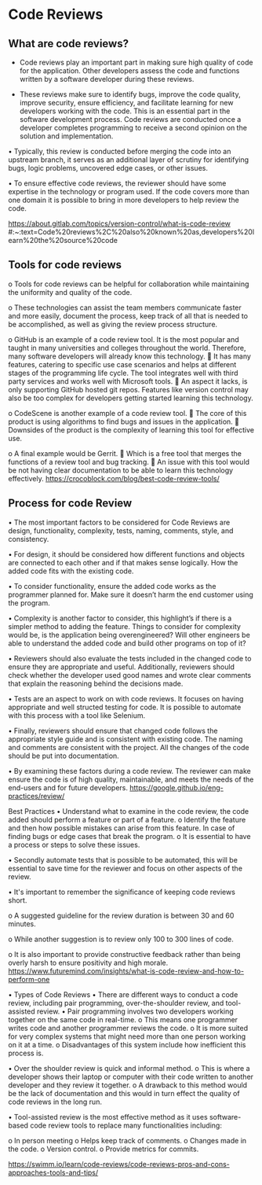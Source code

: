 # **Code Reviews**

## What are code reviews?
- Code reviews play an important part in making sure high quality of code for the application. Other developers assess the code and functions written by a software developer during these reviews.

- These reviews make sure to identify bugs, improve the code quality, improve security, ensure efficiency, and facilitate learning for new developers working with the code. This is an essential part in the software development process. Code reviews are conducted once a developer completes programming to receive a second opinion on the solution and implementation. 

•   Typically, this review is conducted before merging the code into an upstream branch, it serves as an additional layer of scrutiny for identifying bugs, logic problems, uncovered edge cases, or other issues. 

•   To ensure effective code reviews, the reviewer should have some expertise in the technology or program used. If the code covers more than one domain it is possible to bring in more developers to help review the code.

https://about.gitlab.com/topics/version-control/what-is-code-review #:~:text=Code%20reviews%2C%20also%20known%20as,developers%20learn%20the%20source%20code

## Tools for code reviews
o   Tools for code reviews can be helpful for collaboration while maintaining the uniformity and quality of the code. 

o   These technologies can assist the team members communicate faster and more easily, document the process, keep track of all that is needed to be accomplished, as well as giving the review process structure. 

o   GitHub is an example of a code review tool. It is the most popular and taught in many universities and colleges throughout the world. Therefore, many software developers will already know this technology. 
   It has many features, catering to specific use case scenarios and helps at different stages of the programming life cycle. The tool integrates well with third party services and works well with Microsoft tools. 
   An aspect it lacks, is only supporting GitHub hosted git repos. Features like version control may also be too complex for developers getting started learning this technology. 

o   CodeScene is another example of a code review tool. 
   The core of this product is using algorithms to find bugs and issues in the application. 
   Downsides of the product is the complexity of learning this tool for effective use. 

o   A final example would be Gerrit. 
   Which is a free tool that merges the functions of a review tool and bug tracking.
   An issue with this tool would be not having clear documentation to be able to learn this technology effectively.
https://crocoblock.com/blog/best-code-review-tools/

## Process for  code Review 
•   The most important factors to be considered for Code Reviews are design, functionality, complexity, tests, naming, comments, style, and consistency. 

•   For design, it should be considered how different functions and objects are connected to each other and if that makes sense logically. How the added code fits with the existing code. 

•   To consider functionality, ensure the added code works as the programmer planned for. Make sure it doesn’t harm the end customer using the program. 

•   Complexity is another factor to consider, this highlight’s if there is a simpler method to adding the feature. Things to consider for complexity would be, is the application being overengineered? Will other engineers be able to understand the added code and build other programs on top of it?

•   Reviewers should also evaluate the tests included in the changed code to ensure they are appropriate and useful. Additionally, reviewers should check whether the developer used good names and wrote clear comments that explain the reasoning behind the decisions made.

•   Tests are an aspect to work on with code reviews. It focuses on having appropriate and well structed testing for code. It is possible to automate with  this process with a tool like Selenium. 

•   Finally, reviewers should ensure that changed code follows the appropriate style guide and is consistent with existing code. The naming and comments are consistent with the project. All the changes of the code should be put into documentation. 

•   By examining these factors during a code review. The reviewer can make ensure the code is of high quality, maintainable, and meets the needs of the end-users and for future developers.
https://google.github.io/eng-practices/review/

Best Practices 
•   Understand what to examine in the code review, the code added should perform a feature or part of a feature. 
o   Identify the feature and then how possible mistakes can arise from this feature. In case of finding bugs or edge cases that break the program. 
o   It is essential to have a process or steps to solve these issues.

•   Secondly automate tests that is possible to be automated, this will be essential to save time for the reviewer and focus on other aspects of the review. 

•   It's important to remember the significance of keeping code reviews short. 

o   A suggested guideline for the review duration is between 30 and 60 minutes.

o   While another suggestion is to review only 100 to 300 lines of code. 

o   It is also important to provide constructive feedback rather than being overly harsh to ensure positivity and high morale.
https://www.futuremind.com/insights/what-is-code-review-and-how-to-perform-one

•   Types of Code Reviews 
•   There are different ways to conduct a code review, including pair programming, over-the-shoulder review, and tool-assisted review. 
•   Pair programming involves two developers working together on the same code in real-time. 
o   This means one programmer writes code and another programmer reviews the code. 
o   It is more suited for very complex systems that might need more than one person working on it at a time. 
o   Disadvantages of this system include how inefficient this process is. 

•   Over the shoulder review is quick and informal method. 
o   This is where a developer shows their laptop or computer with their code written to another developer and they review it together.
o   A drawback to this method would be the lack of documentation and this would in turn effect the quality of code reviews in the long run. 

•   Tool-assisted review is the most effective method as it uses software-based code review tools to replace many functionalities including:

o   In person meeting 
o   Helps keep track of comments.
o   Changes made in the code.
o   Version control.
o   Provide metrics for commits.

https://swimm.io/learn/code-reviews/code-reviews-pros-and-cons-approaches-tools-and-tips/

